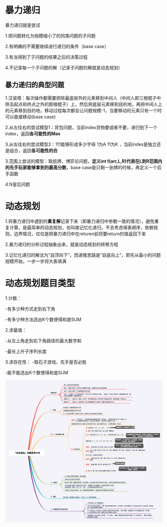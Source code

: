 # 暴力递归

暴力递归就是尝试

1.把问题转化为规模缩小了的同类问题的子问题

2.有明确的不需要继续进行递归的条件（base case）

3.有当得到了子问题的结果之后的决策过程

4.不记录每一个子问题的解（记录子问题的解就是动态规划）



## 暴力递归的典型问题

1.汉诺塔：每次操作都需要把除最底层外的元素移到中间人（中间人即三根棍子中除去起点和终点之外的那根棍子）上，然后把底层元素移到目的地，再把中间人上的元素移到目的地，移动过程每次都会让问题规模-1，当要移动的元素只有一个时可以直接移动(base case) 

2.从左往右的尝试模型1：背包问题，当前index货物要或者不要，递归到下一个index，返回**各可能性的Max**

3.从左往右的尝试模型2：111能够形成多少字母 1为A 11为K ，当前index是独立还是组合，返回**各可能性的合**

3.范围上尝试的模型：取纸牌，博弈论问题，**定义int f(arr,L,R)代表在L到R范围内的先手玩家能够拿到的最高分数**，base case是只剩一张牌的时候，再定义一个后手函数 

4.N皇后问题



# 动态规划

1.将暴力递归中遇到的**重复解**记录下来（即暴力递归中参数一致的情况），避免重复计算，是最简单的动态规划，也叫做记忆化递归，不去考虑填表顺序，依赖规则，边界情况，仅仅是把暴力递归中在returen前将要return的值返回下来

2.暴力递归的分析过程抽象出来，就是动态规划的转移方程

3.记忆化递归的解法为“自顶向下”，而递推思路是“自底向上”，即先从最小的问题规模开始，一步一步将大表填满







# 动态规划题目类型



1.计数：

-有多少种方式走到右下角

-有多少种方法选出K个数使得和是SUM

2.求最值：

-从左上角走到右下角路径的最大数字和

-最长上升子序列长度

3.求存在性：
-取石子游戏，先手是否必胜

-能不能选出K个数使得和是SUM



![image-20210321190432218](动态规划总结.assets/image-20210321190432218.png)

